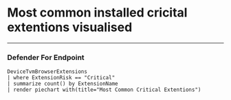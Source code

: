 # Most common installed cricital extentions visualised
----
### Defender For Endpoint
```
DeviceTvmBrowserExtensions
| where ExtensionRisk == "Critical"
| summarize count() by ExtensionName
| render piechart with(title="Most Common Critical Extentions")
```

